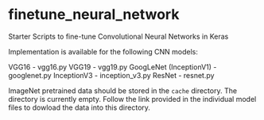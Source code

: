 # finetune_neural_network

Starter Scripts to fine-tune Convolutional Neural Networks in Keras

Implementation is available for the following CNN models:

VGG16 - vgg16.py
VGG19 - vgg19.py
GoogLeNet (InceptionV1) - googlenet.py
InceptionV3 - inception_v3.py
ResNet - resnet.py

ImageNet pretrained data should be stored in the `cache` directory. The directory is currently empty. Follow the link provided in the individual model files to dowload the data into this directory.

